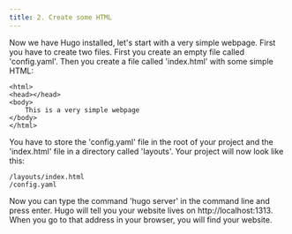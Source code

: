 ```yaml
---
title: 2. Create some HTML
---
```


Now we have Hugo installed, let's start with a very simple webpage. First you have to create two files. First you create an empty file called 'config.yaml'. Then you create a file called 'index.html' with some simple HTML:

```
<html>
<head></head>
<body>
    This is a very simple webpage
</body>
</html>
```

You have to store the 'config.yaml' file in the root of your project and the 'index.html' file in a directory called 'layouts'. Your project will now look like this:

```
/layouts/index.html
/config.yaml
```

Now you can type the command 'hugo server' in the command line and press enter. Hugo will tell you your website lives on http://localhost:1313. When you go to that address in your browser, you will find your website.